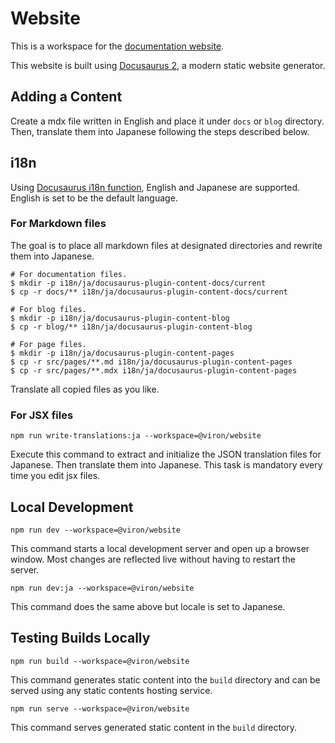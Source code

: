 # Website

This is a workspace for the [documentation website](https://discovery.viron.plus/).

This website is built using [Docusaurus 2](https://v2.docusaurus.io/), a modern static website generator.

## Adding a Content

Create a mdx file written in English and place it under `docs` or `blog` directory. Then, translate them into Japanese following the steps described below.

## i18n

Using [Docusaurus i18n function](https://docusaurus.io/docs/i18n/introduction/), English and Japanese are supported. English is set to be the default language.

### For Markdown files

The goal is to place all markdown files at designated directories and rewrite them into Japanese.

```console
# For documentation files.
$ mkdir -p i18n/ja/docusaurus-plugin-content-docs/current
$ cp -r docs/** i18n/ja/docusaurus-plugin-content-docs/current

# For blog files.
$ mkdir -p i18n/ja/docusaurus-plugin-content-blog
$ cp -r blog/** i18n/ja/docusaurus-plugin-content-blog

# For page files.
$ mkdir -p i18n/ja/docusaurus-plugin-content-pages
$ cp -r src/pages/**.md i18n/ja/docusaurus-plugin-content-pages
$ cp -r src/pages/**.mdx i18n/ja/docusaurus-plugin-content-pages
```

Translate all copied files as you like.

### For JSX files

```console
npm run write-translations:ja --workspace=@viron/website
```

Execute this command to extract and initialize the JSON translation files for Japanese. Then translate them into Japanese. This task is mandatory every time you edit jsx files.

## Local Development

```console
npm run dev --workspace=@viron/website
```

This command starts a local development server and open up a browser window. Most changes are reflected live without having to restart the server.

```console
npm run dev:ja --workspace=@viron/website
```

This command does the same above but locale is set to Japanese.

## Testing Builds Locally

```console
npm run build --workspace=@viron/website
```

This command generates static content into the `build` directory and can be served using any static contents hosting service.

```console
npm run serve --workspace=@viron/website
```

This command serves generated static content in the `build` directory.
